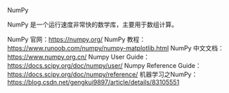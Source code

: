 NumPy

NumPy 是一个运行速度非常快的数学库，主要用于数组计算。

NumPy 官网：https://numpy.org/
NumPy 教程：https://www.runoob.com/numpy/numpy-matplotlib.html
NumPy 中文文档：https://www.numpy.org.cn/
Numpy User Guide：https://docs.scipy.org/doc/numpy/user/
Numpy Reference Guide：https://docs.scipy.org/doc/numpy/reference/
机器学习之NumPy：https://blog.csdn.net/gengkui9897/article/details/83105551